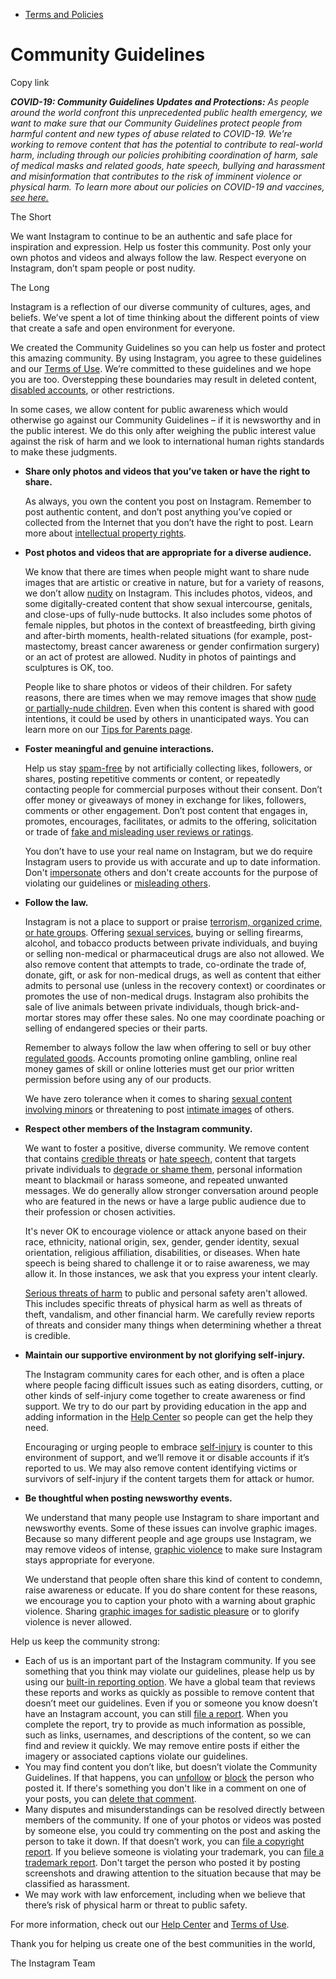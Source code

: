 *   [Terms and Policies](https://help.instagram.com/1417489251945243/?helpref=breadcrumb)

Community Guidelines
====================

Copy link

_**COVID-19: Community Guidelines Updates and Protections:** As people around the world confront this unprecedented public health emergency, we want to make sure that our Community Guidelines protect people from harmful content and new types of abuse related to COVID-19. We’re working to remove content that has the potential to contribute to real-world harm, including through our policies prohibiting coordination of harm, sale of medical masks and related goods, hate speech, bullying and harassment and misinformation that contributes to the risk of imminent violence or physical harm. To learn more about our policies on COVID-19 and vaccines, [see here.](https://help.instagram.com/697825587576762?helpref=faq_content)_

The Short

We want Instagram to continue to be an authentic and safe place for inspiration and expression. Help us foster this community. Post only your own photos and videos and always follow the law. Respect everyone on Instagram, don’t spam people or post nudity.

The Long

Instagram is a reflection of our diverse community of cultures, ages, and beliefs. We’ve spent a lot of time thinking about the different points of view that create a safe and open environment for everyone.

We created the Community Guidelines so you can help us foster and protect this amazing community. By using Instagram, you agree to these guidelines and our [Terms of Use](https://www.instagram.com/legal/terms). We’re committed to these guidelines and we hope you are too. Overstepping these boundaries may result in deleted content, [disabled accounts](https://help.instagram.com/366993040048856?helpref=faq_content), or other restrictions.

In some cases, we allow content for public awareness which would otherwise go against our Community Guidelines – if it is newsworthy and in the public interest. We do this only after weighing the public interest value against the risk of harm and we look to international human rights standards to make these judgments.

*   **Share only photos and videos that you’ve taken or have the right to share.**
    
    As always, you own the content you post on Instagram. Remember to post authentic content, and don’t post anything you’ve copied or collected from the Internet that you don’t have the right to post. Learn more about [intellectual property rights](https://help.instagram.com/126382350847838?helpref=faq_content).
    
*   **Post photos and videos that are appropriate for a diverse audience.**
    
    We know that there are times when people might want to share nude images that are artistic or creative in nature, but for a variety of reasons, we don’t allow [nudity](https://l.instagram.com/?u=https%3A%2F%2Fwww.facebook.com%2Fcommunitystandards%2Fadult_nudity_sexual_activity&e=AT0wo5J9qXtahoyMCaZ60mAoNdEBZoCQ2tBKZNb1LHFWHlgwGGJzUM4XLy37__FkCHE77YU--aVfpcRpHC_BZrxK9a2pbJo8sFa6rIioo5lpcsqZczLbmOTfMUo9AY1_-R1Az8fZ-B6cBTN01E716w) on Instagram. This includes photos, videos, and some digitally-created content that show sexual intercourse, genitals, and close-ups of fully-nude buttocks. It also includes some photos of female nipples, but photos in the context of breastfeeding, birth giving and after-birth moments, health-related situations (for example, post-mastectomy, breast cancer awareness or gender confirmation surgery) or an act of protest are allowed. Nudity in photos of paintings and sculptures is OK, too.
    
    People like to share photos or videos of their children. For safety reasons, there are times when we may remove images that show [nude or partially-nude children](https://l.instagram.com/?u=https%3A%2F%2Fwww.facebook.com%2Fcommunitystandards%2Fchild_nudity_sexual_exploitation&e=AT0wo5J9qXtahoyMCaZ60mAoNdEBZoCQ2tBKZNb1LHFWHlgwGGJzUM4XLy37__FkCHE77YU--aVfpcRpHC_BZrxK9a2pbJo8sFa6rIioo5lpcsqZczLbmOTfMUo9AY1_-R1Az8fZ-B6cBTN01E716w). Even when this content is shared with good intentions, it could be used by others in unanticipated ways. You can learn more on our [Tips for Parents page](https://help.instagram.com/154475974694511/?helpref=faq_content).
    
*   **Foster meaningful and genuine interactions.**
    
    Help us stay [spam-free](https://l.instagram.com/?u=https%3A%2F%2Fwww.facebook.com%2Fcommunitystandards%2Fspam&e=AT0wo5J9qXtahoyMCaZ60mAoNdEBZoCQ2tBKZNb1LHFWHlgwGGJzUM4XLy37__FkCHE77YU--aVfpcRpHC_BZrxK9a2pbJo8sFa6rIioo5lpcsqZczLbmOTfMUo9AY1_-R1Az8fZ-B6cBTN01E716w) by not artificially collecting likes, followers, or shares, posting repetitive comments or content, or repeatedly contacting people for commercial purposes without their consent. Don’t offer money or giveaways of money in exchange for likes, followers, comments or other engagement. Don’t post content that engages in, promotes, encourages, facilitates, or admits to the offering, solicitation or trade of [fake and misleading user reviews or ratings](https://l.instagram.com/?u=https%3A%2F%2Fwww.facebook.com%2Fcommunitystandards%2Ffraud_deception&e=AT0wo5J9qXtahoyMCaZ60mAoNdEBZoCQ2tBKZNb1LHFWHlgwGGJzUM4XLy37__FkCHE77YU--aVfpcRpHC_BZrxK9a2pbJo8sFa6rIioo5lpcsqZczLbmOTfMUo9AY1_-R1Az8fZ-B6cBTN01E716w).
    
    You don’t have to use your real name on Instagram, but we do require Instagram users to provide us with accurate and up to date information. Don't [impersonate](https://l.instagram.com/?u=https%3A%2F%2Fwww.facebook.com%2Fcommunitystandards%2Fmisrepresentation&e=AT0wo5J9qXtahoyMCaZ60mAoNdEBZoCQ2tBKZNb1LHFWHlgwGGJzUM4XLy37__FkCHE77YU--aVfpcRpHC_BZrxK9a2pbJo8sFa6rIioo5lpcsqZczLbmOTfMUo9AY1_-R1Az8fZ-B6cBTN01E716w) others and don't create accounts for the purpose of violating our guidelines or [misleading others](https://l.instagram.com/?u=https%3A%2F%2Ftransparency.fb.com%2Fpolicies%2Fcommunity-standards%2Finauthentic-behavior%2F&e=AT0wo5J9qXtahoyMCaZ60mAoNdEBZoCQ2tBKZNb1LHFWHlgwGGJzUM4XLy37__FkCHE77YU--aVfpcRpHC_BZrxK9a2pbJo8sFa6rIioo5lpcsqZczLbmOTfMUo9AY1_-R1Az8fZ-B6cBTN01E716w).
    
*   **Follow the law.**
    
    Instagram is not a place to support or praise [terrorism, organized crime, or hate groups](https://l.instagram.com/?u=https%3A%2F%2Fwww.facebook.com%2Fcommunitystandards%2Fdangerous_individuals_organizations&e=AT0wo5J9qXtahoyMCaZ60mAoNdEBZoCQ2tBKZNb1LHFWHlgwGGJzUM4XLy37__FkCHE77YU--aVfpcRpHC_BZrxK9a2pbJo8sFa6rIioo5lpcsqZczLbmOTfMUo9AY1_-R1Az8fZ-B6cBTN01E716w). Offering [sexual services](https://l.instagram.com/?u=https%3A%2F%2Fwww.facebook.com%2Fcommunitystandards%2Fsexual_solicitation&e=AT0wo5J9qXtahoyMCaZ60mAoNdEBZoCQ2tBKZNb1LHFWHlgwGGJzUM4XLy37__FkCHE77YU--aVfpcRpHC_BZrxK9a2pbJo8sFa6rIioo5lpcsqZczLbmOTfMUo9AY1_-R1Az8fZ-B6cBTN01E716w), buying or selling firearms, alcohol, and tobacco products between private individuals, and buying or selling non-medical or pharmaceutical drugs are also not allowed. We also remove content that attempts to trade, co-ordinate the trade of, donate, gift, or ask for non-medical drugs, as well as content that either admits to personal use (unless in the recovery context) or coordinates or promotes the use of non-medical drugs. Instagram also prohibits the sale of live animals between private individuals, though brick-and-mortar stores may offer these sales. No one may coordinate poaching or selling of endangered species or their parts.
    
    Remember to always follow the law when offering to sell or buy other [regulated goods](https://l.instagram.com/?u=https%3A%2F%2Fwww.facebook.com%2Fcommunitystandards%2Fregulated_goods&e=AT0wo5J9qXtahoyMCaZ60mAoNdEBZoCQ2tBKZNb1LHFWHlgwGGJzUM4XLy37__FkCHE77YU--aVfpcRpHC_BZrxK9a2pbJo8sFa6rIioo5lpcsqZczLbmOTfMUo9AY1_-R1Az8fZ-B6cBTN01E716w). Accounts promoting online gambling, online real money games of skill or online lotteries must get our prior written permission before using any of our products.
    
    We have zero tolerance when it comes to sharing [sexual content involving minors](https://l.instagram.com/?u=https%3A%2F%2Fwww.facebook.com%2Fcommunitystandards%2Fchild_nudity_sexual_exploitation&e=AT0wo5J9qXtahoyMCaZ60mAoNdEBZoCQ2tBKZNb1LHFWHlgwGGJzUM4XLy37__FkCHE77YU--aVfpcRpHC_BZrxK9a2pbJo8sFa6rIioo5lpcsqZczLbmOTfMUo9AY1_-R1Az8fZ-B6cBTN01E716w) or threatening to post [intimate images](https://l.instagram.com/?u=https%3A%2F%2Fwww.facebook.com%2Fcommunitystandards%2Fsexual_exploitation_adults&e=AT0wo5J9qXtahoyMCaZ60mAoNdEBZoCQ2tBKZNb1LHFWHlgwGGJzUM4XLy37__FkCHE77YU--aVfpcRpHC_BZrxK9a2pbJo8sFa6rIioo5lpcsqZczLbmOTfMUo9AY1_-R1Az8fZ-B6cBTN01E716w) of others.
    
*   **Respect other members of the Instagram community.**
    
    We want to foster a positive, diverse community. We remove content that contains [credible threats](https://l.instagram.com/?u=https%3A%2F%2Fwww.facebook.com%2Fcommunitystandards%2Fcredible_violence&e=AT0wo5J9qXtahoyMCaZ60mAoNdEBZoCQ2tBKZNb1LHFWHlgwGGJzUM4XLy37__FkCHE77YU--aVfpcRpHC_BZrxK9a2pbJo8sFa6rIioo5lpcsqZczLbmOTfMUo9AY1_-R1Az8fZ-B6cBTN01E716w) or [hate speech](https://l.instagram.com/?u=https%3A%2F%2Fwww.facebook.com%2Fcommunitystandards%2Fhate_speech&e=AT0wo5J9qXtahoyMCaZ60mAoNdEBZoCQ2tBKZNb1LHFWHlgwGGJzUM4XLy37__FkCHE77YU--aVfpcRpHC_BZrxK9a2pbJo8sFa6rIioo5lpcsqZczLbmOTfMUo9AY1_-R1Az8fZ-B6cBTN01E716w), content that targets private individuals to [degrade or shame them](https://l.instagram.com/?u=https%3A%2F%2Fwww.facebook.com%2Fcommunitystandards%2Fbullying&e=AT0wo5J9qXtahoyMCaZ60mAoNdEBZoCQ2tBKZNb1LHFWHlgwGGJzUM4XLy37__FkCHE77YU--aVfpcRpHC_BZrxK9a2pbJo8sFa6rIioo5lpcsqZczLbmOTfMUo9AY1_-R1Az8fZ-B6cBTN01E716w), personal information meant to blackmail or harass someone, and repeated unwanted messages. We do generally allow stronger conversation around people who are featured in the news or have a large public audience due to their profession or chosen activities.
    
    It's never OK to encourage violence or attack anyone based on their race, ethnicity, national origin, sex, gender, gender identity, sexual orientation, religious affiliation, disabilities, or diseases. When hate speech is being shared to challenge it or to raise awareness, we may allow it. In those instances, we ask that you express your intent clearly.
    
    [Serious threats of harm](https://l.instagram.com/?u=https%3A%2F%2Fwww.facebook.com%2Fcommunitystandards%2Fcredible_violence&e=AT0wo5J9qXtahoyMCaZ60mAoNdEBZoCQ2tBKZNb1LHFWHlgwGGJzUM4XLy37__FkCHE77YU--aVfpcRpHC_BZrxK9a2pbJo8sFa6rIioo5lpcsqZczLbmOTfMUo9AY1_-R1Az8fZ-B6cBTN01E716w) to public and personal safety aren't allowed. This includes specific threats of physical harm as well as threats of theft, vandalism, and other financial harm. We carefully review reports of threats and consider many things when determining whether a threat is credible.
    
*   **Maintain our supportive environment by not glorifying self-injury.**
    
    The Instagram community cares for each other, and is often a place where people facing difficult issues such as eating disorders, cutting, or other kinds of self-injury come together to create awareness or find support. We try to do our part by providing education in the app and adding information in the [Help Center](https://help.instagram.com/) so people can get the help they need.
    
    Encouraging or urging people to embrace [self-injury](https://l.instagram.com/?u=https%3A%2F%2Fwww.facebook.com%2Fcommunitystandards%2Fsuicide_self_injury_violence&e=AT0wo5J9qXtahoyMCaZ60mAoNdEBZoCQ2tBKZNb1LHFWHlgwGGJzUM4XLy37__FkCHE77YU--aVfpcRpHC_BZrxK9a2pbJo8sFa6rIioo5lpcsqZczLbmOTfMUo9AY1_-R1Az8fZ-B6cBTN01E716w) is counter to this environment of support, and we’ll remove it or disable accounts if it’s reported to us. We may also remove content identifying victims or survivors of self-injury if the content targets them for attack or humor.
    
*   **Be thoughtful when posting newsworthy events.**
    
    We understand that many people use Instagram to share important and newsworthy events. Some of these issues can involve graphic images. Because so many different people and age groups use Instagram, we may remove videos of intense, [graphic violence](https://l.instagram.com/?u=https%3A%2F%2Fwww.facebook.com%2Fcommunitystandards%2Fgraphic_violence&e=AT0wo5J9qXtahoyMCaZ60mAoNdEBZoCQ2tBKZNb1LHFWHlgwGGJzUM4XLy37__FkCHE77YU--aVfpcRpHC_BZrxK9a2pbJo8sFa6rIioo5lpcsqZczLbmOTfMUo9AY1_-R1Az8fZ-B6cBTN01E716w) to make sure Instagram stays appropriate for everyone.
    
    We understand that people often share this kind of content to condemn, raise awareness or educate. If you do share content for these reasons, we encourage you to caption your photo with a warning about graphic violence. Sharing [graphic images for sadistic pleasure](https://l.instagram.com/?u=https%3A%2F%2Fwww.facebook.com%2Fcommunitystandards%2Fcruel_insensitive&e=AT0wo5J9qXtahoyMCaZ60mAoNdEBZoCQ2tBKZNb1LHFWHlgwGGJzUM4XLy37__FkCHE77YU--aVfpcRpHC_BZrxK9a2pbJo8sFa6rIioo5lpcsqZczLbmOTfMUo9AY1_-R1Az8fZ-B6cBTN01E716w) or to glorify violence is never allowed.
    

Help us keep the community strong:

*   Each of us is an important part of the Instagram community. If you see something that you think may violate our guidelines, please help us by using our [built-in reporting option](https://help.instagram.com/165828726894770?helpref=faq_content). We have a global team that reviews these reports and works as quickly as possible to remove content that doesn’t meet our guidelines. Even if you or someone you know doesn’t have an Instagram account, you can still [file a report](https://help.instagram.com/contact/383679321740945). When you complete the report, try to provide as much information as possible, such as links, usernames, and descriptions of the content, so we can find and review it quickly. We may remove entire posts if either the imagery or associated captions violate our guidelines.
*   You may find content you don’t like, but doesn’t violate the Community Guidelines. If that happens, you can [unfollow](https://help.instagram.com/286340048138725?helpref=faq_content) or [block](https://help.instagram.com/426700567389543/?helpref=faq_content) the person who posted it. If there's something you don't like in a comment on one of your posts, you can [delete that comment](https://help.instagram.com/289098941190483?helpref=faq_content).
*   Many disputes and misunderstandings can be resolved directly between members of the community. If one of your photos or videos was posted by someone else, you could try commenting on the post and asking the person to take it down. If that doesn’t work, you can [file a copyright report](https://help.instagram.com/126382350847838?helpref=faq_content). If you believe someone is violating your trademark, you can [file a trademark report](https://help.instagram.com/222826637847963?helpref=faq_content). Don't target the person who posted it by posting screenshots and drawing attention to the situation because that may be classified as harassment.
*   We may work with law enforcement, including when we believe that there’s risk of physical harm or threat to public safety.

For more information, check out our [Help Center](https://help.instagram.com/) and [Terms of Use](https://l.instagram.com/?u=http%3A%2F%2Finstagram.com%2Flegal%2Fterms%2F%23&e=AT0wo5J9qXtahoyMCaZ60mAoNdEBZoCQ2tBKZNb1LHFWHlgwGGJzUM4XLy37__FkCHE77YU--aVfpcRpHC_BZrxK9a2pbJo8sFa6rIioo5lpcsqZczLbmOTfMUo9AY1_-R1Az8fZ-B6cBTN01E716w).

Thank you for helping us create one of the best communities in the world,

The Instagram Team